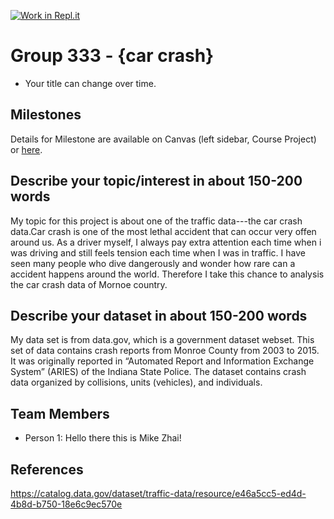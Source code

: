 [![Work in Repl.it](https://classroom.github.com/assets/work-in-replit-14baed9a392b3a25080506f3b7b6d57f295ec2978f6f33ec97e36a161684cbe9.svg)](https://classroom.github.com/online_ide?assignment_repo_id=313651&assignment_repo_type=GroupAssignmentRepo)
# Group 333 - {car crash}

- Your title can change over time.

## Milestones

Details for Milestone are available on Canvas (left sidebar, Course Project) or [here](https://firas.moosvi.com/courses/data301/project/milestone01.html).

## Describe your topic/interest in about 150-200 words

My topic for this project is about one of the traffic data---the car crash data.Car crash is one of the most lethal accident that can occur very offen around us. As a driver myself, I always pay extra attention each time when i was driving and still feels tension each time when I was in traffic. I have seen many people who dive dangerously and wonder how rare can a accident happens around the world. Therefore I take this chance to analysis the car crash data of Mornoe country.

## Describe your dataset in about 150-200 words

My data set is from data.gov, which is a government dataset webset. This set of data contains crash reports from Monroe County from 2003 to 2015. It was originally reported in “Automated Report and Information Exchange System” (ARIES) of the Indiana State Police. The dataset contains crash data organized by collisions, units (vehicles), and individuals.

## Team Members

- Person 1: Hello there this is Mike Zhai!

## References

https://catalog.data.gov/dataset/traffic-data/resource/e46a5cc5-ed4d-4b8d-b750-18e6c9ec570e
